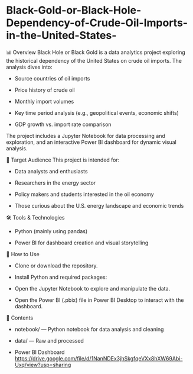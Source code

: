 # Black-Gold-or-Black-Hole-Dependency-of-Crude-Oil-Imports-in-the-United-States-

📊 Overview
Black Hole or Black Gold is a data analytics project exploring the historical dependency of the United States on crude oil imports. The analysis dives into:

- Source countries of oil imports

- Price history of crude oil

- Monthly import volumes

- Key time period analysis (e.g., geopolitical events, economic shifts)

- GDP growth vs. import rate comparison

The project includes a Jupyter Notebook for data processing and exploration, and an interactive Power BI dashboard for dynamic visual analysis.

🧠 Target Audience
This project is intended for:

- Data analysts and enthusiasts

- Researchers in the energy sector

- Policy makers and students interested in the oil economy

- Those curious about the U.S. energy landscape and economic trends

🛠️ Tools & Technologies
- Python (mainly using pandas)

- Power BI for dashboard creation and visual storytelling

🚀 How to Use
- Clone or download the repository.

- Install Python and required packages:
  
- Open the Jupyter Notebook to explore and manipulate the data.

- Open the Power BI (.pbix) file in Power BI Desktop to interact with the dashboard.

📁 Contents
- notebook/ — Python notebook for data analysis and cleaning

- data/ — Raw and processed 

- Power BI Dashboard https://drive.google.com/file/d/1NanNDEx3jhSkgfqeVXx8hXW69Abi-Uxq/view?usp=sharing
